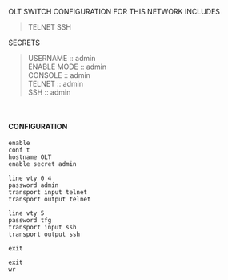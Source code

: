 OLT SWITCH CONFIGURATION FOR THIS NETWORK INCLUDES

>TELNET
>SSH
  
SECRETS  

>USERNAME    :: admin  
>ENABLE MODE :: admin  
>CONSOLE     :: admin  
>TELNET      :: admin  
>SSH         :: admin  
  
&nbsp;  

#### CONFIGURATION
 
```
enable
conf t
hostname OLT
enable secret admin
  
line vty 0 4
password admin
transport input telnet
transport output telnet

line vty 5
password tfg
transport input ssh
transport output ssh

exit
  
exit
wr

```
  
